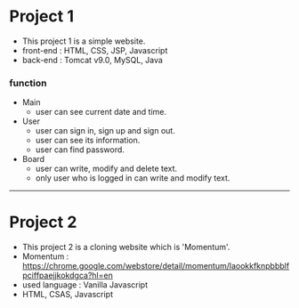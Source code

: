 # Project 1
- This project 1 is a simple website.
- front-end : HTML, CSS, JSP, Javascript
- back-end : Tomcat v9.0, MySQL, Java

### function
+ Main
  + user can see current date and time.
+ User
  + user can sign in, sign up and sign out.
  + user can see its information.
  + user can find password.
+ Board
  + user can write, modify and delete text.
  + only user who is logged in can write and modify text.

----            
# Project 2
- This project 2 is a cloning website which is 'Momentum'.
- Momentum : https://chrome.google.com/webstore/detail/momentum/laookkfknpbbblfpciffpaejjkokdgca?hl=en
- used language : Vanilla Javascript
- HTML, CSAS, Javascript
